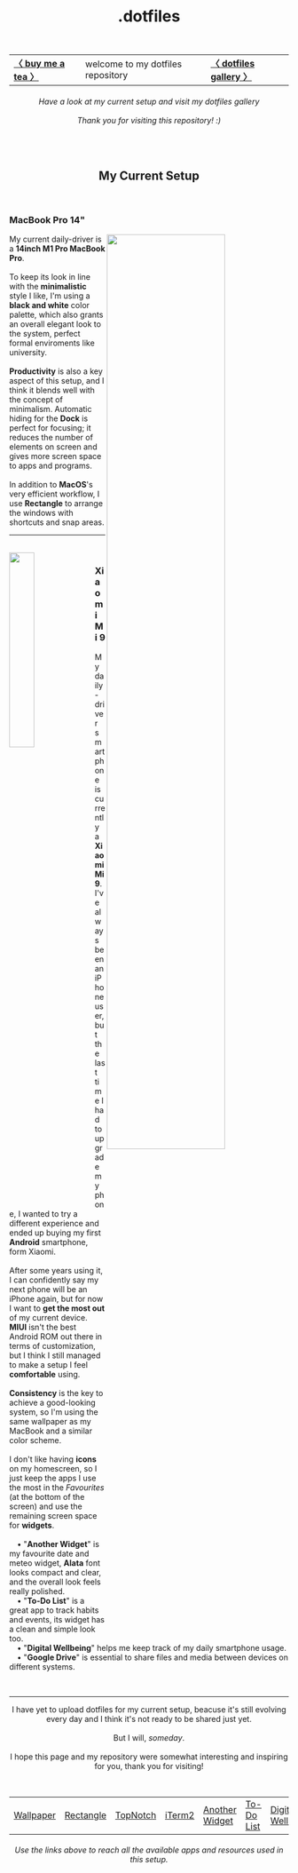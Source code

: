 <h1 align="center"> .dotfiles </h1> <br>
  <table align="center"> <tr>
      <td> <a href="https://www.buymeacoffee.com/haru19"> <b>〈 buy me a tea 〉</b> </a> </td>
      <td> welcome to my dotfiles repository </td>
      <td> <a href="https://github.com/Haruno19/dotfiles/blob/main/GALLERY.md"> <b> 〈 dotfiles gallery 〉 </b> </a> </td>
  </tr> </table>
  <h6 align="center"> 
    <i>Have a look at my current setup and visit my dotfiles gallery</i><br><br>
    <i>Thank you for visiting this repository!</i> :)
  </h6><br>
  
  
<h2 align="center">My Current Setup</h2><br>

<h3 align="left">MacBook Pro 14"</h3>
  <img width="65%" align="right" src="https://user-images.githubusercontent.com/61376940/185403080-09e7e6e3-ea3d-4e96-9fec-c311af777502.png">
  <p align="left">
    My current daily-driver is a <b>14inch M1 Pro MacBook Pro</b>.
    <br><br>
    To keep its look in line with the <b>minimalistic</b> style I like, I'm using a <b>black and white</b> color palette,
    which also grants an overall elegant look to the system, perfect formal enviroments like university.
    <br><br>
    <b>Productivity</b> is also a key aspect of this setup, and I think it blends well with the concept of minimalism.
    Automatic hiding for the <b>Dock</b> is perfect for focusing; it reduces the number of elements on screen and gives more screen space to apps and programs.
    <br><br>
    In addition to <b>MacOS</b>'s very efficient workflow, I use <b>Rectangle</b> to arrange the windows with shortcuts and snap areas.
  </p>
<hr><br>

<img width="30%" align="left" src="https://user-images.githubusercontent.com/61376940/185403123-fc7253b2-f0f3-4d1b-a426-62df144d0d82.png">
<h3 align="left">Xiaomi Mi 9</h3>
  <p align="left">
    My daily-driver smartphone is currently a <b>Xiaomi Mi 9</b>.
    <br>
    I've always been an iPhone user, but the last time I had to upgrade my phone, I wanted to try a different experience and ended up buying 
    my first <b>Android</b> smartphone, form Xiaomi.
    <br><br>
    After some years using it, I can confidently say my next phone will be an iPhone again, but for now I want
    to <b>get the most out</b> of my current device. <b>MIUI</b> isn't the best Android ROM out there in terms of customization, but I think I still
    managed to make a setup I feel <b>comfortable</b> using.
    <br><br>
    <b>Consistency</b> is the key to achieve a good-looking system, so I'm using the same wallpaper as my MacBook and a similar color scheme.
    <br><br>
    I don't like having <b>icons</b> on my homescreen, so I just keep the apps I use the most in the <i>Favourites</i> (at the bottom of the screen)
    and use the remaining screen space for <b>widgets</b>.
    <br>
    <br>&emsp;• "<b>Another Widget</b>" is my favourite date and meteo widget, <b>Alata</b> font looks compact and clear,
    and the overall look feels really polished. 
    <br>&emsp;• "<b>To-Do List</b>" is a great app to track habits and events, its widget has a clean and simple look too.
    <br>&emsp;• "<b>Digital Wellbeing</b>" helps me keep track of my daily smartphone usage.
    <br>&emsp;• "<b>Google Drive</b>" is essential to share files and media between devices on different systems.
 </p><br>
<hr>
  <p align="center">
    I have yet to upload dotfiles for my current setup, beacuse it's still evolving every day and I think it's not ready
    to be shared just yet.
    <br><br>
    But I will, <i>someday</i>.
    <br><br>
    I hope this page and my repository were somewhat interesting and inspiring for you, thank you for visiting! 
  </p><br>
  <table align="center"> <tr>
      <td> <a href="https://github.com/Haruno19/dotfiles/blob/main/Wallpapers/446984.jpg"> Wallpaper </a> </td>
      <td> <a href="https://rectangleapp.com"> Rectangle </a> </td>
      <td> <a href="https://topnotch.app"> TopNotch </a> </td>
      <td> <a href="https://iterm2.com"> iTerm2 </a> </td>
      <td> <a href="https://play.google.com/store/apps/details?id=com.tommasoberlose.anotherwidget&hl=en&gl=US"> Another Widget </a> </td>
      <td> <a href="https://play.google.com/store/apps/details?id=todolist.scheduleplanner.dailyplanner.todo.reminders&hl=en&gl=US"> To-Do List </a> </td>
      <td> <a href="https://play.google.com/store/apps/details?id=com.google.android.apps.wellbeing&hl=en&gl=US"> Digital Wellbeing </a> </td>
  </tr> </table>
  <h6 align="center">
    <i>Use the links above to reach all the available apps and resources used in this setup.</i>
  </h6>
 
